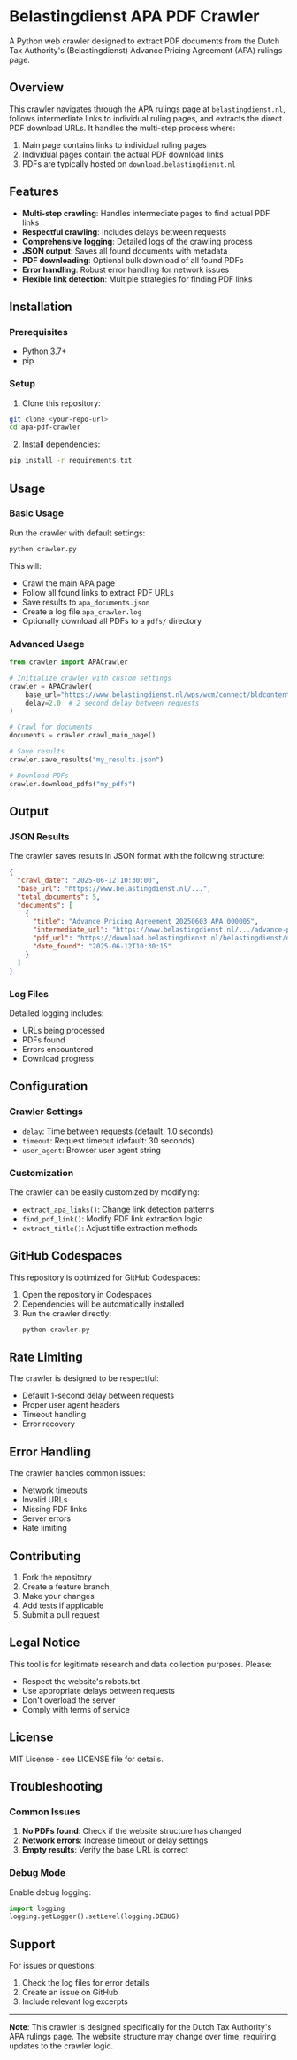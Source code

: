# Belastingdienst APA PDF Crawler

A Python web crawler designed to extract PDF documents from the Dutch Tax Authority's (Belastingdienst) Advance Pricing Agreement (APA) rulings page.

## Overview

This crawler navigates through the APA rulings page at `belastingdienst.nl`, follows intermediate links to individual ruling pages, and extracts the direct PDF download URLs. It handles the multi-step process where:

1. Main page contains links to individual ruling pages
2. Individual pages contain the actual PDF download links
3. PDFs are typically hosted on `download.belastingdienst.nl`

## Features

- **Multi-step crawling**: Handles intermediate pages to find actual PDF links
- **Respectful crawling**: Includes delays between requests
- **Comprehensive logging**: Detailed logs of the crawling process
- **JSON output**: Saves all found documents with metadata
- **PDF downloading**: Optional bulk download of all found PDFs
- **Error handling**: Robust error handling for network issues
- **Flexible link detection**: Multiple strategies for finding PDF links

## Installation

### Prerequisites

- Python 3.7+
- pip

### Setup

1. Clone this repository:
```bash
git clone <your-repo-url>
cd apa-pdf-crawler
```

2. Install dependencies:
```bash
pip install -r requirements.txt
```

## Usage

### Basic Usage

Run the crawler with default settings:

```bash
python crawler.py
```

This will:
- Crawl the main APA page
- Follow all found links to extract PDF URLs
- Save results to `apa_documents.json`
- Create a log file `apa_crawler.log`
- Optionally download all PDFs to a `pdfs/` directory

### Advanced Usage

```python
from crawler import APACrawler

# Initialize crawler with custom settings
crawler = APACrawler(
    base_url="https://www.belastingdienst.nl/wps/wcm/connect/bldcontentnl/standaard_functies/prive/contact/rechten_en_plichten_bij_de_belastingdienst/ruling/apa",
    delay=2.0  # 2 second delay between requests
)

# Crawl for documents
documents = crawler.crawl_main_page()

# Save results
crawler.save_results("my_results.json")

# Download PDFs
crawler.download_pdfs("my_pdfs")
```

## Output

### JSON Results

The crawler saves results in JSON format with the following structure:

```json
{
  "crawl_date": "2025-06-12T10:30:00",
  "base_url": "https://www.belastingdienst.nl/...",
  "total_documents": 5,
  "documents": [
    {
      "title": "Advance Pricing Agreement 20250603 APA 000005",
      "intermediate_url": "https://www.belastingdienst.nl/.../advance-pricing-agreement-20250603-apa-000005",
      "pdf_url": "https://download.belastingdienst.nl/belastingdienst/docs/rul-20250603-apa-000005.pdf",
      "date_found": "2025-06-12T10:30:15"
    }
  ]
}
```

### Log Files

Detailed logging includes:
- URLs being processed
- PDFs found
- Errors encountered
- Download progress

## Configuration

### Crawler Settings

- `delay`: Time between requests (default: 1.0 seconds)
- `timeout`: Request timeout (default: 30 seconds)
- `user_agent`: Browser user agent string

### Customization

The crawler can be easily customized by modifying:

- `extract_apa_links()`: Change link detection patterns
- `find_pdf_link()`: Modify PDF link extraction logic
- `extract_title()`: Adjust title extraction methods

## GitHub Codespaces

This repository is optimized for GitHub Codespaces:

1. Open the repository in Codespaces
2. Dependencies will be automatically installed
3. Run the crawler directly:
   ```bash
   python crawler.py
   ```

## Rate Limiting

The crawler is designed to be respectful:
- Default 1-second delay between requests
- Proper user agent headers
- Timeout handling
- Error recovery

## Error Handling

The crawler handles common issues:
- Network timeouts
- Invalid URLs
- Missing PDF links
- Server errors
- Rate limiting

## Contributing

1. Fork the repository
2. Create a feature branch
3. Make your changes
4. Add tests if applicable
5. Submit a pull request

## Legal Notice

This tool is for legitimate research and data collection purposes. Please:
- Respect the website's robots.txt
- Use appropriate delays between requests
- Don't overload the server
- Comply with terms of service

## License

MIT License - see LICENSE file for details.

## Troubleshooting

### Common Issues

1. **No PDFs found**: Check if the website structure has changed
2. **Network errors**: Increase timeout or delay settings
3. **Empty results**: Verify the base URL is correct

### Debug Mode

Enable debug logging:

```python
import logging
logging.getLogger().setLevel(logging.DEBUG)
```

## Support

For issues or questions:
1. Check the log files for error details
2. Create an issue on GitHub
3. Include relevant log excerpts

---

**Note**: This crawler is designed specifically for the Dutch Tax Authority's APA rulings page. The website structure may change over time, requiring updates to the crawler logic.